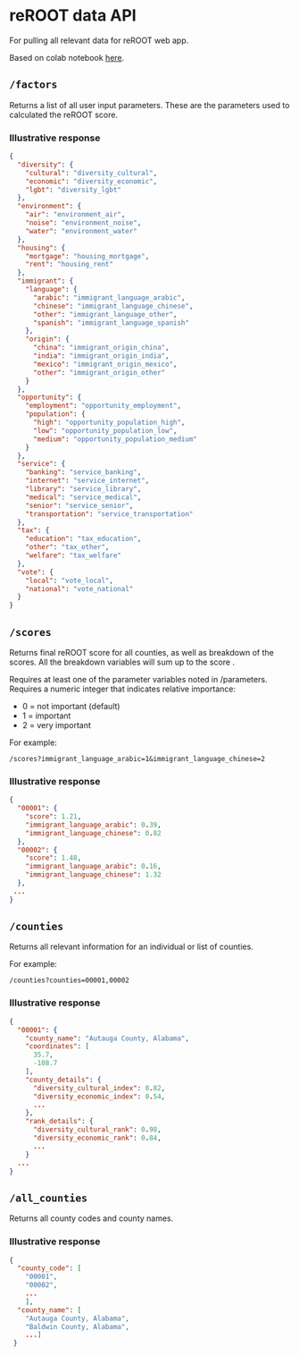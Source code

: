 # reROOT data API

For pulling all relevant data for reROOT web app.

Based on colab notebook [here](https://colab.research.google.com/drive/1lDnCKAO62lo14QebxrLzSishJpxop0oU).

## `/factors`

Returns a list of all user input parameters. These are the parameters used to calculated the reROOT score.


### Illustrative response

```json
{
  "diversity": {
    "cultural": "diversity_cultural",
    "economic": "diversity_economic",
    "lgbt": "diversity_lgbt"
  },
  "environment": {
    "air": "environment_air",
    "noise": "environment_noise",
    "water": "environment_water"
  },
  "housing": {
    "mortgage": "housing_mortgage",
    "rent": "housing_rent"
  },
  "immigrant": {
    "language": {
      "arabic": "immigrant_language_arabic",
      "chinese": "immigrant_language_chinese",
      "other": "immigrant_language_other",
      "spanish": "immigrant_language_spanish"
    },
    "origin": {
      "china": "immigrant_origin_china",
      "india": "immigrant_origin_india",
      "mexico": "immigrant_origin_mexico",
      "other": "immigrant_origin_other"
    }
  },
  "opportunity": {
    "employment": "opportunity_employment",
    "population": {
      "high": "opportunity_population_high",
      "low": "opportunity_population_low",
      "medium": "opportunity_population_medium"
    }
  },
  "service": {
    "banking": "service_banking",
    "internet": "service_internet",
    "library": "service_library",
    "medical": "service_medical",
    "senior": "service_senior",
    "transportation": "service_transportation"
  },
  "tax": {
    "education": "tax_education",
    "other": "tax_other",
    "welfare": "tax_welfare"
  },
  "vote": {
    "local": "vote_local",
    "national": "vote_national"
  }
}
```

## `/scores`

Returns final reROOT score for all counties, as well as breakdown of the scores. All the breakdown variables will sum up to the score . 

Requires at least one of the parameter variables noted in /parameters. Requires a numeric integer that indicates relative importance: 
- 0 = not important (default)
- 1 = important
- 2 = very important 

For example:

```
/scores?immigrant_language_arabic=1&immigrant_language_chinese=2
```

### Illustrative response

```json
{
  "00001": {
    "score": 1.21,
    "immigrant_language_arabic": 0.39,
    "immigrant_language_chinese": 0.82
  },
  "00002": {
    "score": 1.48,
    "immigrant_language_arabic": 0.16,
    "immigrant_language_chinese": 1.32
  },
 ...
}
```

## `/counties`

Returns all relevant information for an individual or list of counties.

For example:

```
/counties?counties=00001,00002
```

### Illustrative response

```json
{
  "00001": {
    "county_name": "Autauga County, Alabama",
    "coordinates": [
      35.7,
      -108.7
    ],
    "county_details": {
      "diversity_cultural_index": 0.82,
      "diversity_economic_index": 0.54,
      ...
    },
    "rank_details": {
      "diversity_cultural_rank": 0.98,
      "diversity_economic_rank": 0.84,
      ...
    }
  ...
}
```

## `/all_counties`

Returns all county codes and county names.

### Illustrative response

```json
{
  "county_code": [
    "00001",
    "00002",
    ...
    ],
  "county_name": [
	"Autauga County, Alabama",
	"Baldwin County, Alabama",
	...]
 }
 ```
